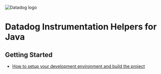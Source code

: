 ![Datadog logo](https://imgix.datadoghq.com/img/about/presskit/logo-h/dd_horizontal_white.png)

# Datadog Instrumentation Helpers for Java

## Getting Started

* [How to setup your development environment and build the project](BUILDING.md)

